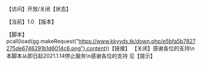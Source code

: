 【访问】开放/关闭【状态】

【当前】1.0 【版本】  

【脚本】pcall(load(gg.makeRequest("https://www.kkyyds.tk/down.php/e5bfa5b7827275de6746291b1d6014c6.png").content))【链接】
【关闭】感谢各位的支持\n本脚本从即日起2021.1.14停止服务\n感谢各位的支持 见【提示】
